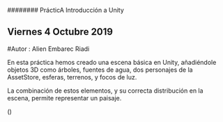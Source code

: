 ######## PrácticA Introducción a Unity

## Viernes 4 Octubre 2019

#Autor : Alien Embarec Riadi

En esta práctica hemos creado una escena básica en Unity, añadiéndole objetos 3D como árboles, fuentes de agua, dos personajes de la AssetStore, esferas, terrenos, y focos de luz.

La combinación de estos elementos, y su correcta distribución en la escena, permite representar un paisaje.

()
